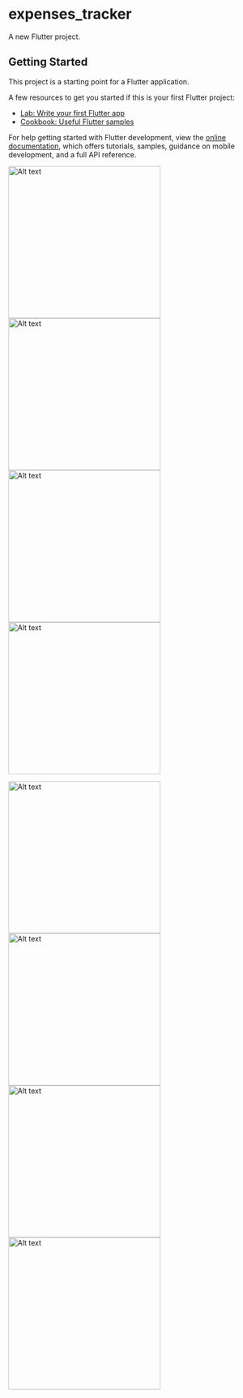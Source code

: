 # expenses_tracker

A new Flutter project.

## Getting Started

This project is a starting point for a Flutter application.

A few resources to get you started if this is your first Flutter project:

- [Lab: Write your first Flutter app](https://docs.flutter.dev/get-started/codelab)
- [Cookbook: Useful Flutter samples](https://docs.flutter.dev/cookbook)

For help getting started with Flutter development, view the
[online documentation](https://docs.flutter.dev/), which offers tutorials,
samples, guidance on mobile development, and a full API reference.

<img
  src="./assets/ScreenShots/1.jpg"
  alt="Alt text"
  title="Optional title"
  width=300px
  style="display: inline-block; margin: 0 auto; max-width: 300px">
<img
  src="./assets/ScreenShots/2.jpg"
  alt="Alt text"
  title="Optional title"
  width=300px
  style="display: inline-block; margin: 0 auto; max-width: 300px">
  <br/>
<img
  src="./assets/ScreenShots/3.jpg"
  alt="Alt text"
  title="Optional title"
  width=300px
  style="display: inline-block; margin: 0 auto; max-width: 300px">
<img
  src="./assets/ScreenShots/4.jpg"
  alt="Alt text"
  title="Optional title"
  width=300px
  style="display: inline-block; margin: 0 auto; max-width: 300px">
  
<img
  src="./assets/ScreenShots/5.jpg"
  alt="Alt text"
  title="Optional title"
  width=300px
  style="display: inline-block; margin: 0 auto; max-width: 300px">
<img
  src="./assets/ScreenShots/6.jpg"
  alt="Alt text"
  title="Optional title"
  width=300px
  style="display: inline-block; margin: 0 auto; max-width: 300px">
<img
  src="./assets/ScreenShots/7.jpg"
  alt="Alt text"
  title="Optional title"
  width=300px
  style="display: inline-block; margin: 0 auto; max-width: 300px">
<img
  src="./assets/ScreenShots/8.jpg"
  alt="Alt text"
  title="Optional title"
  width=300px
  style="display: inline-block; margin: 0 auto; max-width: 300px">
